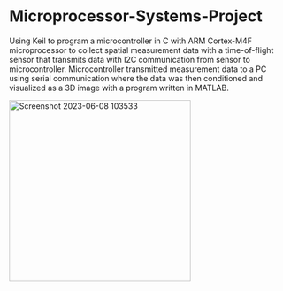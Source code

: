 # Microprocessor-Systems-Project
Using Keil to program a microcontroller in C with ARM Cortex-M4F microprocessor to collect spatial measurement data with a time-of-flight sensor that transmits data with I2C communication from sensor to microcontroller. Microcontroller transmitted measurement data to a PC using serial communication where the data was then conditioned and visualized as a 3D image with a program written in MATLAB.

<img width="328" alt="Screenshot 2023-06-08 103533" src="https://github.com/ninad4290/Microprocessor-Systems-Project/assets/112971644/1d45f68a-f92a-46f3-9a6c-144ce88fbd90">
